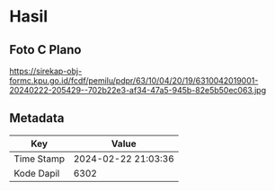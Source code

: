 # Hasil

## Foto C Plano

https://sirekap-obj-formc.kpu.go.id/fcdf/pemilu/pdpr/63/10/04/20/19/6310042019001-20240222-205429--702b22e3-af34-47a5-945b-82e5b50ec063.jpg


## Metadata

| Key        | Value               |
| ---------- | ------------------- |
| Time Stamp | 2024-02-22 21:03:36 |
| Kode Dapil | 6302                |



